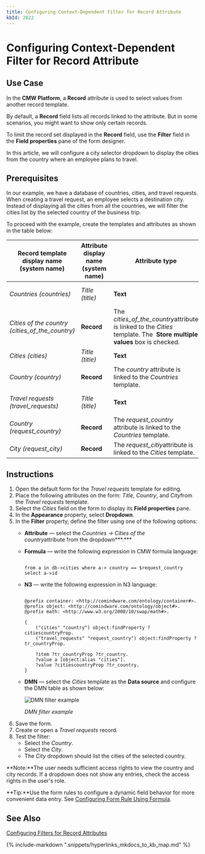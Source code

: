 ```yaml
---
title: Configuring Context-Dependent Filter for Record Attribute
kbId: 2022
---
```



# Configuring Context-Dependent Filter for Record Attribute

## Use Case

In the **CMW Platform**, a **Record** attribute is used to select values from another record template.

By default, a **Record** field lists all records linked to the attribute. But in some scenarios, you might want to show only certain records.

To limit the record set displayed in the **Record** field, use the **Filter** field in the **Field properties** pane of the form designer.

In this article, we will configure a city selector dropdown to display the cities from the country where an employee plans to travel.

## Prerequisites

In our example, we have a database of countries, cities, and travel requests. When creating a travel request, an employee selects a destination city. Instead of displaying all the cities from all the countries, we will filter the cities list by the selected country of the business trip.

To proceed with the example, create the templates and attributes as shown in the table below:

| **Record template display name (system name)** | **Attribute display name (system name)** | **Attribute type** | **Description** |
| --- | --- | --- | --- |
| *Countries (countries)* | *Title (title)* | **Text** | Stores the country name. |
| *Cities of the country (cities\_of\_the\_country)* | **Record** | The  *cities\_of\_the\_country*attribute is linked to the *Cities* template.  The  **Store multiple values** box is checked. |
| *Cities (cities)* | *Title (title)* | **Text** | Stores the city name. |
| *Country (country)* | **Record** | The *country* attribute is linked to the *Countries* template. |
| *Travel requests (travel\_requests)* | *Title (title)* | **Text** | Stores the request name. |
| *Country (request\_country)* | **Record** | The *request\_country* attribute is linked to the *Countries* template. |
| *City (request\_city)* | **Record** | The *request\_citiy*attribute is linked to the *Cities* template. |

## Instructions

1. Open the default form for the *Travel requests* template for editing.
2. Place the following attributes on the form: *Title, Country*, and *City*from the *Travel requests* template.
3. Select the *Cities* field on the form to display its **Field properties** pane.
4. In the **Appearance** property, select **Dropdown**.
5. In the **Filter** property, define the filter using one of the following options:
   - **Attribute** — select the *Countries → Cities of the country*attribute from the dropdown***.***
   - **Formula** — write the following expression in CMW formula language:
     ```

     from a in db->cities where a-> country == $request_country select a->id

     ```
   - **N3** — write the following expression in N3 language:
     ```

     @prefix container: <http://comindware.com/ontology/container#>.
     @prefix object: <http://comindware.com/ontology/object#>.
     @prefix math: <http://www.w3.org/2000/10/swap/math#>.
      
     {
         ("cities" "country") object:findProperty ?citiescountryProp.
         ("travel_requests" "request_country") object:findProperty ?tr_countryProp.
      
         ?item ?tr_countryProp ?tr_country.
         ?value a [object:alias "cities"].
         ?value ?citiescountryProp ?tr_country.
     }

     ```
   - **DMN** — select the *Cities* template as the **Data source** and configure the DMN table as shown below:

     ![DMN filter example](https://kb.cmwlab.com/assets/img_64358119dbc92.png)

     *DMN filter example*
6. Save the form.
7. Create or open a *Travel requests* record.
8. Test the filter:
   - Select the *Country*.
   - Select the *City*.
   - The *City* dropdown should list the cities of the selected country.

**Note:**The user needs sufficient access rights to view the country and city records. If a dropdown does not show any entries, check the access rights in the user's role.

**Tip:**Use the form rules to configure a dynamic field behavior for more convenient data entry. See [Configuring Form Rule Using Formula](https://kb.comindware.ru/article.php?id=1987).

## See Also

[Configuring Filters for Record Attributes](https://kb.comindware.ru/article.php?id=2020)

{% include-markdown ".snippets/hyperlinks_mkdocs_to_kb_map.md" %}
